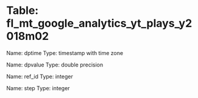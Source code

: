 Table: fl_mt_google_analytics_yt_plays_y2018m02
===============================================

Name: dptime
Type: timestamp with time zone

Name: dpvalue
Type: double precision

Name: ref_id
Type: integer

Name: step
Type: integer

